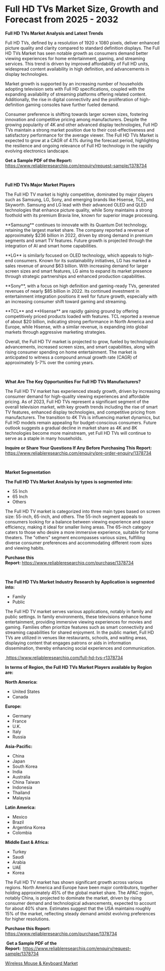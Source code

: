 <p><h1>Full HD TVs Market Size, Growth and Forecast from 2025 - 2032</h1></p><p><strong>Full HD TVs Market Analysis and Latest Trends</strong></p>
<p><p>Full HD TVs, defined by a resolution of 1920 x 1080 pixels, deliver enhanced picture quality and clarity compared to standard definition displays. The Full HD TVs Market has seen notable growth as consumers demand better viewing experiences for home entertainment, gaming, and streaming services. This trend is driven by improved affordability of Full HD units, widespread content availability in high definition, and advancements in display technologies.</p><p>Market growth is supported by an increasing number of households adopting television sets with Full HD specifications, coupled with the expanding availability of streaming platforms offering related content. Additionally, the rise in digital connectivity and the proliferation of high-definition gaming consoles have further fueled demand.</p><p>Consumer preference is shifting towards larger screen sizes, fostering innovation and competitive pricing among manufacturers. Despite the growing popularity of 4K and other advanced display technologies, Full HD TVs maintain a strong market position due to their cost-effectiveness and satisfactory performance for the average viewer. The Full HD TVs Market is expected to grow at a CAGR of 4.1% during the forecast period, highlighting the resilience and ongoing relevance of Full HD technology in the rapidly evolving electronics landscape.</p></p>
<p><strong>Get a Sample PDF of the Report:&nbsp;</strong> <a href="https://www.reliableresearchiq.com/enquiry/request-sample/1378734?utm_campaign=1140&utm_medium=2&utm_source=Github&utm_content=ia&utm_term=05022025&utm_id=full-hd-tvs">https://www.reliableresearchiq.com/enquiry/request-sample/1378734</a></p>
<p>&nbsp;</p>
<p><strong>Full HD TVs Major Market Players</strong></p>
<p><p>The Full HD TV market is highly competitive, dominated by major players such as Samsung, LG, Sony, and emerging brands like Hisense, TCL, and Skyworth. Samsung and LG lead with their advanced OLED and QLED technologies that enhance picture quality, while Sony maintains a strong foothold with its premium Bravia line, known for superior image processing.</p><p>**Samsung** continues to innovate with its Quantum Dot technology, retaining the largest market share. The company reported a revenue of approximately $236 billion in 2022, driven by strong demand in premium segments and smart TV features. Future growth is projected through the integration of AI and smart home capabilities.</p><p>**LG** is similarly focused on OLED technology, which appeals to high-end consumers. Known for its sustainability initiatives, LG has marked a sales revenue of around $63 billion. With increasing demand for larger screen sizes and smart features, LG aims to expand its market presence through strategic partnerships and enhanced production capabilities.</p><p>**Sony**, with a focus on high definition and gaming-ready TVs, generated revenues of nearly $85 billion in 2022. Its continued investment in entertainment integration positions it well for future growth, especially with an increasing consumer shift toward gaming and streaming.</p><p>**TCL** and **Hisense** are rapidly gaining ground by offering competitively priced products loaded with features. TCL reported a revenue of about $20 billion, indicating strong performance in North America and Europe, while Hisense, with a similar revenue, is expanding into global markets through aggressive marketing strategies.</p><p>Overall, the Full HD TV market is projected to grow, fueled by technological advancements, increased screen sizes, and smart capabilities, along with rising consumer spending on home entertainment. The market is anticipated to witness a compound annual growth rate (CAGR) of approximately 5-7% over the coming years.</p></p>
<p>&nbsp;</p>
<p><strong>What Are The Key Opportunities For Full HD TVs Manufacturers?</strong></p>
<p><p>The Full HD TV market has experienced steady growth, driven by increasing consumer demand for high-quality viewing experiences and affordable pricing. As of 2023, Full HD TVs represent a significant segment of the overall television market, with key growth trends including the rise of smart TV features, enhanced display technologies, and competitive pricing from manufacturers. The transition to 4K TVs is influencing market dynamics, but Full HD models remain appealing for budget-conscious consumers. Future outlook suggests a gradual decline in market share as 4K and 8K technologies become more mainstream, yet Full HD TVs will continue to serve as a staple in many households.</p></p>
<p><strong>Inquire or Share Your Questions If Any Before Purchasing This Report:</strong> <a href="https://www.reliableresearchiq.com/enquiry/pre-order-enquiry/1378734?utm_campaign=1140&utm_medium=2&utm_source=Github&utm_content=ia&utm_term=05022025&utm_id=full-hd-tvs">https://www.reliableresearchiq.com/enquiry/pre-order-enquiry/1378734</a></p>
<p>&nbsp;</p>
<p><strong>Market Segmentation</strong></p>
<p><strong>The Full HD TVs Market Analysis by types is segmented into:</strong></p>
<p><ul><li>55 Inch</li><li>65 Inch</li><li>Others</li></ul></p>
<p><p>The Full HD TV market is categorized into three main types based on screen size: 55-inch, 65-inch, and others. The 55-inch segment appeals to consumers looking for a balance between viewing experience and space efficiency, making it ideal for smaller living areas. The 65-inch category caters to those who desire a more immersive experience, suitable for home theaters. The "others" segment encompasses various sizes, fulfilling diverse consumer preferences and accommodating different room sizes and viewing habits.</p></p>
<p><strong>Purchase this Report:&nbsp;</strong><a href="https://www.reliableresearchiq.com/purchase/1378734?utm_campaign=1140&utm_medium=2&utm_source=Github&utm_content=ia&utm_term=05022025&utm_id=full-hd-tvs">https://www.reliableresearchiq.com/purchase/1378734</a></p>
<p>&nbsp;</p>
<p><strong>The Full HD TVs Market Industry Research by Application is segmented into:</strong></p>
<p><ul><li>Family</li><li>Public</li></ul></p>
<p><p>The Full HD TV market serves various applications, notably in family and public settings. In family environments, these televisions enhance home entertainment, providing immersive viewing experiences for movies and gaming. Families often prioritize features such as smart connectivity and streaming capabilities for shared enjoyment. In the public market, Full HD TVs are utilized in venues like restaurants, schools, and waiting areas, displaying content that engages patrons or aids in information dissemination, thereby enhancing social experiences and communication.</p></p>
<p><a href="https://www.reliableresearchiq.com/full-hd-tvs-r1378734?utm_campaign=1140&utm_medium=2&utm_source=Github&utm_content=ia&utm_term=05022025&utm_id=full-hd-tvs">&nbsp;https://www.reliableresearchiq.com/full-hd-tvs-r1378734</a></p>
<p><strong>In terms of Region, the Full HD TVs Market Players available by Region are:</strong></p>
<p>
    <p> <strong> North America: </strong>
        <ul>
            <li>United States</li>
            <li>Canada</li>
        </ul>
        </p> 
    <p> <strong> Europe: </strong>
        <ul>
            <li>Germany</li>
            <li>France</li>
            <li>U.K.</li>
            <li>Italy</li>
            <li>Russia</li>
        </ul>
        </p> 
    <p> <strong> Asia-Pacific: </strong>
        <ul>
            <li>China</li>
            <li>Japan</li>
            <li>South Korea</li>
            <li>India</li>
            <li>Australia</li>
            <li>China Taiwan</li>
            <li>Indonesia</li>
            <li>Thailand</li>
            <li>Malaysia</li>
        </ul>
        </p> 
    <p> <strong> Latin America: </strong>
        <ul>
            <li>Mexico</li>
            <li>Brazil</li>
            <li>Argentina Korea</li>
            <li>Colombia</li>
        </ul>
        </p> 
    <p> <strong> Middle East & Africa: </strong>
        <ul>
            <li>Turkey</li>
            <li>Saudi</li>
            <li>Arabia</li>
            <li>UAE</li>
            <li>Korea</li>
        </ul>
    </p>
    </p>
<p><p>The Full HD TV market has shown significant growth across various regions. North America and Europe have been major contributors, together holding approximately 45% of the global market share. The APAC region, notably China, is projected to dominate the market, driven by rising consumer demand and technological advancements, expected to account for about 40% share. Estimates suggest that the USA maintains roughly 15% of the market, reflecting steady demand amidst evolving preferences for higher resolutions.</p></p>
<p><strong>Purchase this Report: </strong><a href="https://www.reliableresearchiq.com/purchase/1378734?utm_campaign=1140&utm_medium=2&utm_source=Github&utm_content=ia&utm_term=05022025&utm_id=full-hd-tvs">https://www.reliableresearchiq.com/purchase/1378734</a></p>
<p>&nbsp;<strong>Get a Sample PDF of the Report:&nbsp;&nbsp;</strong><a href="https://www.reliableresearchiq.com/enquiry/request-sample/1378734?utm_campaign=1140&utm_medium=2&utm_source=Github&utm_content=ia&utm_term=05022025&utm_id=full-hd-tvs">https://www.reliableresearchiq.com/enquiry/request-sample/1378734</a></p>
<p><strong></strong></p>
<p><p><a href="https://github.com/shewlisapsai/Market-Research-Report-List-1/blob/main/wireless-mouse-keyboard-market.md?utm_campaign=1140&utm_medium=2&utm_source=Github&utm_content=ia&utm_term=05022025&utm_id=full-hd-tvs">Wireless Mouse & Keyboard Market</a></p></p>
